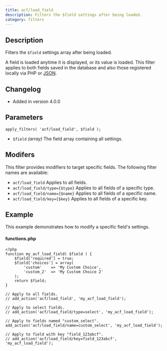 ```yaml
---
title: acf/load_field
description: Filters the $field settings after being loaded.
category: filters
---
```


## Description
Filters the `$field` settings array after being loaded.

A field is loaded anytime it is displayed, or its value is loaded. This filter applies to both fields saved in the database and also those registered locally via PHP or [JSON](https://www.advancedcustomfields.com/resources/local-json/).

## Changelog
- Added in version 4.0.0

## Parameters
```
apply_filters( 'acf/load_field', $field );
```
- `$field` *(array)* The field array containing all settings.

## Modifers
This filter provides modifiers to target specific fields. The following filter names are available:
- `acf/load_field` 				Applies to all fields.
- `acf/load_field/type={$type}` Applies to all fields of a specific type.
- `acf/load_field/name={$name}` Applies to all fields of a specific name.
- `acf/load_field/key={$key}` 	Applies to all fields of a specific key.

## Example
This example demonstrates how to modify a specific field's settings.

#### functions.php
```
<?php
function my_acf_load_field( $field ) {
	$field['required'] = true;
	$field['choices'] = array(
        'custom'	=> 'My Custom Choice',
        'custom_2'	=> 'My Custom Choice 2'
    );
    return $field;
}

// Apply to all fields.
// add_action('acf/load_field', 'my_acf_load_field');

// Apply to select fields.
// add_action('acf/load_field/type=select', 'my_acf_load_field');

// Apply to fields named "custom_select".
add_action('acf/load_field/name=custom_select', 'my_acf_load_field');

// Apply to field with key "field_123abcf".
// add_action('acf/load_field/key=field_123abcf', 'my_acf_load_field');
```

